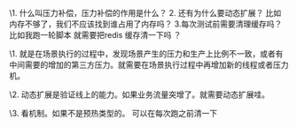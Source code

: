 \1. 什么叫压力补偿，压力补偿的作用是什么？ 2. 还有为什么要动态扩展？ 比如内存不够了，我们不应该找到谁占用了内存吗？ 3.每次测试前需要清理缓存吗？比如我跑一轮脚本 就需要把redis 缓存清一下吗 ？

\1. 就是在场景执行的过程中，发现场景产生的压力和生产上比例不一致，或者有中间需要的增加的第三方压力。就需要在场景执行过程中再增加新的线程或者压力机。

\2. 动态扩展是验证线上的能力。如果业务流量突增了。就需要动态扩展哇。

\3. 看机制。如果不是预热类型的。 可以在每次跑之前清一下